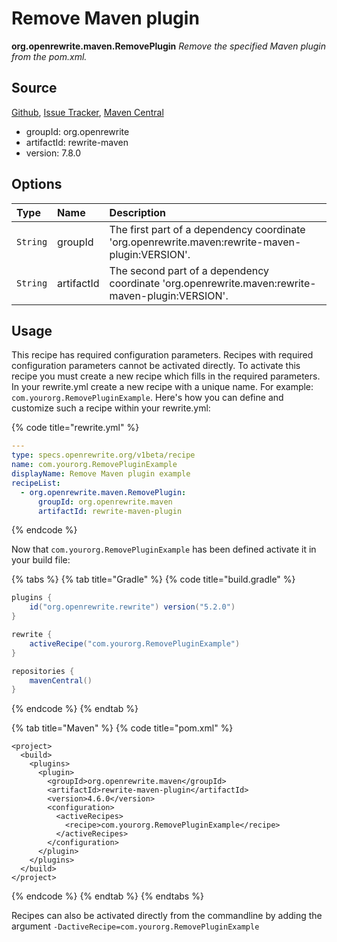 # Remove Maven plugin

 **org.openrewrite.maven.RemovePlugin** _Remove the specified Maven plugin from the pom.xml._

## Source

[Github](https://github.com/openrewrite/rewrite-maven), [Issue Tracker](https://github.com/openrewrite/rewrite-maven/issues), [Maven Central](https://search.maven.org/artifact/org.openrewrite/rewrite-maven/7.8.0/jar)

* groupId: org.openrewrite
* artifactId: rewrite-maven
* version: 7.8.0

## Options

| Type | Name | Description |
| :--- | :--- | :--- |
| `String` | groupId | The first part of a dependency coordinate 'org.openrewrite.maven:rewrite-maven-plugin:VERSION'. |
| `String` | artifactId | The second part of a dependency coordinate 'org.openrewrite.maven:rewrite-maven-plugin:VERSION'. |

## Usage

This recipe has required configuration parameters. Recipes with required configuration parameters cannot be activated directly. To activate this recipe you must create a new recipe which fills in the required parameters. In your rewrite.yml create a new recipe with a unique name. For example: `com.yourorg.RemovePluginExample`. Here's how you can define and customize such a recipe within your rewrite.yml:

{% code title="rewrite.yml" %}
```yaml
---
type: specs.openrewrite.org/v1beta/recipe
name: com.yourorg.RemovePluginExample
displayName: Remove Maven plugin example
recipeList:
  - org.openrewrite.maven.RemovePlugin:
      groupId: org.openrewrite.maven
      artifactId: rewrite-maven-plugin
```
{% endcode %}

Now that `com.yourorg.RemovePluginExample` has been defined activate it in your build file:

{% tabs %}
{% tab title="Gradle" %}
{% code title="build.gradle" %}
```groovy
plugins {
    id("org.openrewrite.rewrite") version("5.2.0")
}

rewrite {
    activeRecipe("com.yourorg.RemovePluginExample")
}

repositories {
    mavenCentral()
}
```
{% endcode %}
{% endtab %}

{% tab title="Maven" %}
{% code title="pom.xml" %}
```markup
<project>
  <build>
    <plugins>
      <plugin>
        <groupId>org.openrewrite.maven</groupId>
        <artifactId>rewrite-maven-plugin</artifactId>
        <version>4.6.0</version>
        <configuration>
          <activeRecipes>
            <recipe>com.yourorg.RemovePluginExample</recipe>
          </activeRecipes>
        </configuration>
      </plugin>
    </plugins>
  </build>
</project>
```
{% endcode %}
{% endtab %}
{% endtabs %}

Recipes can also be activated directly from the commandline by adding the argument `-DactiveRecipe=com.yourorg.RemovePluginExample`

